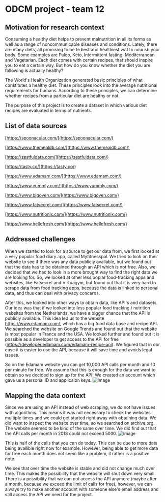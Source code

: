 # ODCM project - team 12
## Motivation for research context
Consuming a healthy diet helps to prevent malnutrition in all its forms as well as a range of noncommunicable diseases and conditions. Lately, there are many diets, all promising to be te best and healthiest wat to nourish your body. Some examples are Paleo, Keto, Intermittent fasting, Mediterranean and Vegetarian. Each diet comes with certain recipes, that should inspire you to eat a certain way. But how do you know whether the diet you are following is actually healthy? 

The World's Health Organization generated basic principles of what constitutes a healthy diet. These principles look into the average nutritional requirements for humans. According to these principles, we can determine whether recipes from a particular diet are healthy or not.

The purpose of this project is to create a dataset in which various diet recipes are evaluated in terms of nutrients.

## List of data sources
[https://spoonacular.com/](https://spoonacular.com/)

[https://www.themealdb.com/](https://www.themealdb.com/)

[https://zestfuldata.com/](https://zestfuldata.com/)

[https://tasty.co/](https://tasty.co/)

[https://www.edamam.com/](https://www.edamam.com/)

[https://www.yummly.com/](https://www.yummly.com/)

[https://www.bigoven.com/](https://www.bigoven.com/)

[https://www.fatsecret.com/](https://www.fatsecret.com/)

[https://www.nutritionix.com/](https://www.nutritionix.com/)

[https://www.hellofresh.com/](https://www.hellofresh.com/)


## Addressed challenges

When we started to look for a source to get our data from, we first looked at a very popular food diary app, called Myfitnesspal. We tried to look on their website to see if there was any data publicly available, but we found out that the data has to be obtained through an API which is not free. Also, we decided that we had to look in a more brought way to find the right data we are looking for. So, we looked at other less poplar food-tracking apps and websites, like Fatsecret and Virtuagym, but found out that it is very hard to scrape data from food tracking apps, because the data is linked to personal data, and thus can deal with privacy concerns.

After this, we looked into other ways to obtain data, like API's and datasets. Our idea was that if we looked into less popular food tracking / nutrition websites from the Netherlands, we have a bigger chance that the API is publicly available. This idea led us to the website https://www.edamam.com/, which has a big food data base and recipe API. We searched the website on Google Trends and found out that the website is most popular in France and the USA. We looked further and found out it is possible as a developer to get access to the API for free (https://developer.edamam.com/edamam-recipe-api). We figured that in our case it is easier to use the API, because it will save time and avoids legal issues.

So on the Edamam website you can get 10,000 API calls per month and 10 per minute for free. We assume that this is enough for the data we want to obtain so we decided to sign up for the API. We created an account which gave us a personal ID and applicaion keys.
![image](https://user-images.githubusercontent.com/90378626/191082706-1ebe7d1a-52b5-4270-bc4e-024ce573cdb3.png)

## Mapping the data context

Since we are using an API instead of web scraping, we do not have issues with algorithms. This means it was not necessary to check the websites multiple times and we could get started right away with obtaining data. We did want to inspect the website over time, so we searched on archive.org. The website seemed to be kind of the same over time. We did find out that the API calls per month in 2018 could not exceed 5000. 
![image](https://user-images.githubusercontent.com/90378626/191202417-acac68e2-e0c8-41a4-b1ff-1112239412c7.png)


This is half of the calls that you can do today. This can be due to more data being availible right now for example. However, being able to get more data for free each month does not seem like a problem, it rather is a positive note.

We see that over time the website is stable and did not change much over time. This makes the possibility that the website will shut down very small. There is a possibility that we can not access the API anymore (maybe after a month, because we exceed the limit of calls for free), however, we can always try to make another account with someone else's email address and still access the API we need for the project.

